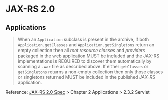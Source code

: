 # JAX-RS 2.0
## Applications
> When an `Application` subclass is present in the archive, if both `Application.getClasses` and `Application.getSingletons` return an empty collection then all *root resource classes* and *providers* packaged in the web application MUST be included and the JAX-RS implementations is REQUIRED to discover them automatically by scanning a `.war` file as described above. If either `getClasses` or `getSingletons` returns a non-empty collection then only those classes or singletons returned MUST be included in the published *JAX-RS* application.

Reference: [JAX-RS 2.0 Spec](https://jcp.org/aboutJava/communityprocess/final/jsr339/index.html) > Chapter 2 Applications > 2.3.2 Servlet
